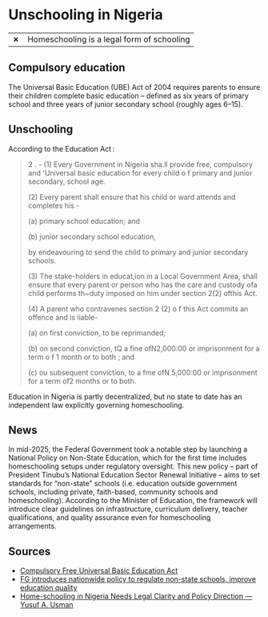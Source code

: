 # Unschooling in Nigeria

|       |                                            |
| ----- | ------------------------------------------ |
| **✗** | Homeschooling is a legal form of schooling |

## Compulsory education

The Universal Basic Education (UBE) Act of 2004 requires parents to ensure their children complete basic education
– defined as six years of primary school and three years of junior secondary school (roughly ages 6–15).

## Unschooling

According to the Education Act :

> 2 . - (1) Every Government in Nigeria sha.ll provide free, compulsory and 'Universal basic education for every child o f primary and junior secondary, school age.
>
> (2) Every parent shall ensure that his child or ward attends and completes his -
>
> (a) primary school education; and
>
> (b) junior secondary school education,
>
> by endeavouring to send the child to primary and junior secondary schools.
>
> (3) The stake-holders in educat,ion in a Local Government Area, shall ensure that every parent or person who has the care and custody ofa child performs th~duty imposed on him under section 2(2) ofthis Act.
>
> (4) A parent who contravenes section 2 (2) o f this Act commits an offence and is liable-
>
> (a) on first conviction, to be reprimanded;
>
> (b) on second conviction, tQ a fine ofN2,000:00 or imprisonment for a term o f 1 month or to both ; and
>
> (c) ou subsequent conviction, to a fme ofN.5,000:00 or imprisonment for a term of2 months or to both.

Education in Nigeria is partly decentralized, but no state to date has an independent law explicitly governing homeschooling.

## News

In mid-2025, the Federal Government took a notable step by launching a National Policy on Non-State Education,
which for the first time includes homeschooling setups under regulatory oversight.
This new policy – part of President Tinubu’s National Education Sector Renewal Initiative – aims to set standards for “non-state” schools
(i.e. education outside government schools, including private, faith-based, community schools and homeschooling).
According to the Minister of Education, the framework will introduce clear guidelines on infrastructure, curriculum delivery,
teacher qualifications, and quality assurance even for homeschooling arrangements.

## Sources

- [Compulsory Free Universal Basic Education Act](https://www.unesco.org/education/edurights/media/docs/7bdbc8b2a9a9188909f3ed44baf5392c3b68f844.pdf)
- [FG introduces nationwide policy to regulate non-state schools, improve education quality](https://nairametrics.com/2025/07/16/fg-introduces-nationwide-policy-to-regulate-non-state-schools-improve-education-quality)
- [Home-schooling in Nigeria Needs Legal Clarity and Policy Direction — Yusuf A. Usman](https://thenigeriaeducationnews.com/2025/07/19/home-schooling-in-nigeria-needs-legal-clarity-and-policy-direction-yusuf-a-usman)

